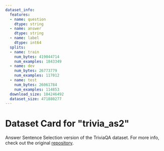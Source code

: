 ```yaml
---
dataset_info:
  features:
  - name: question
    dtype: string
  - name: answer
    dtype: string
  - name: label
    dtype: int64
  splits:
  - name: train
    num_bytes: 419044714
    num_examples: 1843349
  - name: dev
    num_bytes: 26773779
    num_examples: 117012
  - name: test
    num_bytes: 26061784
    num_examples: 114853
  download_size: 184246492
  dataset_size: 471880277
---
```

# Dataset Card for "trivia_as2"

Answer Sentence Selection version of the TriviaQA dataset. For more info, check out the original [repository](https://github.com/lucadiliello/answer-selection).